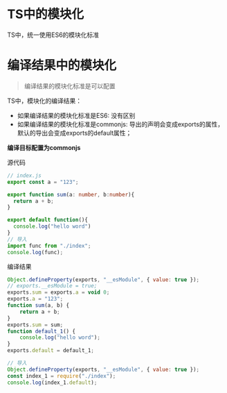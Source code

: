 # TS中的模块化

TS中，统一使用ES6的模块化标准

# 编译结果中的模块化

> 编译结果的模块化标准是可以配置

TS中，模块化的编译结果：

- 如果编译结果的模块化标准是ES6: 没有区别
- 如果编译结果的模块化标准是commonjs: 导出的声明会变成exports的属性，默认的导出会变成exports的default属性；

  
**编译目标配置为commonjs**

源代码
```ts
// index.js
export const a = "123";

export function sum(a: number, b:number){
  return a + b;
}

export default function(){
  console.log("hello word")
}
// 导入
import func from "./index";
console.log(func);
```

编译结果

```js
Object.defineProperty(exports, "__esModule", { value: true });
// exports.__esModule = true;
exports.sum = exports.a = void 0;
exports.a = "123";
function sum(a, b) {
    return a + b;
}
exports.sum = sum;
function default_1() {
    console.log("hello word");
}
exports.default = default_1;

// 导入
Object.defineProperty(exports, "__esModule", { value: true });
const index_1 = require("./index");
console.log(index_1.default);
```
